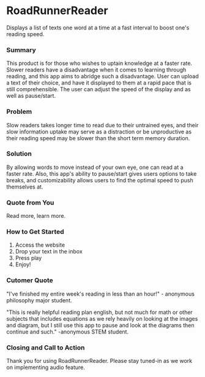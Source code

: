 # RoadRunnerReader
Displays a list of texts one word at a time at a fast interval to boost one's reading speed.

### Summary
This product is for those who wishes to uptain knowledge at a faster rate. Slower readers have a disadvantage when it comes to learning through reading, and this app aims to abridge such a disadvantage. User can upload a text of their choice, and have it displayed to them at a rapid pace that is still comprehensible. The user can adjust the speed of the display and as well as pause/start.

### Problem
Slow readers takes longer time to read due to their untrained eyes, and their slow information uptake may serve as a distraction or be unproductive as their reading speed may be slower than the short term memory duration.

### Solution
By allowing words to move instead of your own eye, one can read at a faster rate. Also, this app's ability to pause/start gives users options to take breaks, and customizability allows users to find the optimal speed to push themselves at.

### Quote from You
Read more, learn more.

### How to Get Started
  1. Access the website
  2. Drop your text in the inbox
  3. Press play
  4. Enjoy!

### Cutomer Quote
"I've finished my entire week's reading in less than an hour!" - anonymous philosophy major student.

"This is really helpful reading plan english, but not much for math or other subjects that includes equations as we rely heavily on looking at the images and diagram, but I still use this app to pause and look at the diagrams then continue and such." -anonymous STEM student.

### Closing and Call to Action
Thank you for using RoadRunnerReader. Please stay tuned-in as we work on implementing audio feature.
